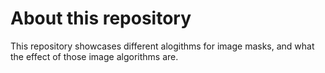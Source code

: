 # About this repository
This repository showcases different alogithms for image masks, and what the effect of those image algorithms are.
